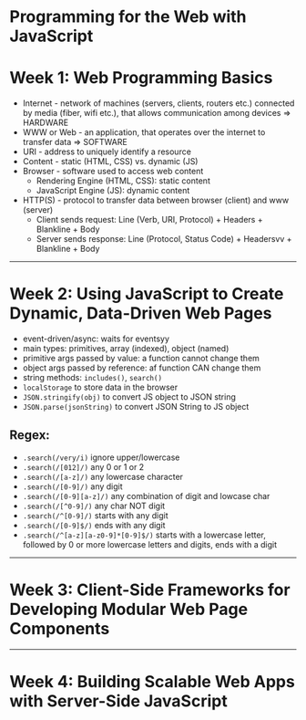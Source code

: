 # Programming for the Web with JavaScript

# Week 1: Web Programming Basics

- Internet - network of machines (servers, clients, routers etc.) connected by media (fiber, wifi etc.), that allows communication among devices => HARDWARE
- WWW or Web - an application, that operates over the internet to transfer data => SOFTWARE
- URI - address to uniquely identify a resource
- Content - static (HTML, CSS) vs. dynamic (JS)
- Browser - software used to access web content
  - Rendering Engine (HTML, CSS): static content
  - JavaScript Engine (JS): dynamic content
- HTTP(S) - protocol to transfer data between browser (client) and www (server)
  - Client sends request: Line (Verb, URI, Protocol) + Headers + Blankline + Body
  - Server sends response: Line (Protocol, Status Code) + Headersvv + Blankline + Body

---

# Week 2: Using JavaScript to Create Dynamic, Data-Driven Web Pages

- event-driven/async: waits for eventsyy
- main types: primitives, array (indexed), object (named)
- primitive args passed by value: a function cannot change them
- object args passed by reference: af function CAN change them
- string methods: `includes()`, `search()`
- `localStorage` to store data in the browser
- `JSON.stringify(obj)` to convert JS object to JSON string
- `JSON.parse(jsonString)` to convert JSON String to JS object

## Regex:

- `.search(/very/i)` ignore upper/lowercase
- `.search(/[012]/)` any 0 or 1 or 2
- `.search(/[a-z]/)` any lowercase character
- `.search(/[0-9]/)` any digit
- `.search(/[0-9][a-z]/)` any combination of digit and lowcase char
- `.search(/[^0-9]/)` any char NOT digit
- `.search(/^[0-9]/)` starts with any digit
- `.search(/[0-9]$/)` ends with any digit
- `.search(/^[a-z][a-z0-9]*[0-9]$/)` starts with a lowercase letter, followed by 0 or more lowercase letters and digits, ends with a digit

---

# Week 3: Client-Side Frameworks for Developing Modular Web Page Components

---

# Week 4: Building Scalable Web Apps with Server-Side JavaScript
